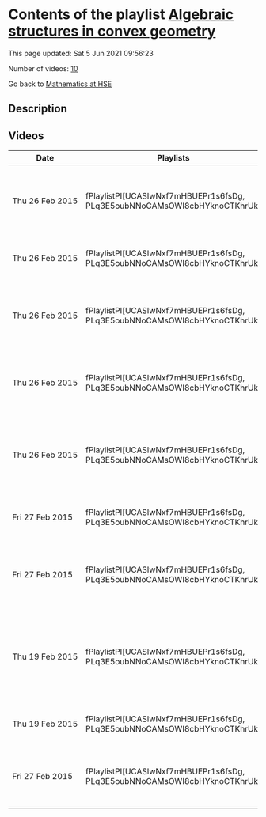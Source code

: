 # Contents of the playlist [Algebraic structures in convex geometry](https://www.youtube.com/playlist?list=PLq3E5oubNNoCAMsOWI8cbHYknoCTKhrUk)

This page updated: Sat 5 Jun 2021 09:56:23

Number of videos: [10](#videos)

Go back to [Mathematics at HSE](../README.md)

## Description



## Videos

|Date|Playlists|Links|Name|
|---|---|---|---|
| Thu&nbsp;26&nbsp;Feb&nbsp;2015 | fPlaylistPl[UCASlwNxf7mHBUEPr1s6fsDg, PLq3E5oubNNoCAMsOWI8cbHYknoCTKhrUk] |  | [[**e**](https://studio.youtube.com/video/jc4lDyxHZ1E/edit "Edit")] [Alexander Kolesnikov, On the Monge-Ampere equation, related metric-measure spaces, and isoperimetri](https://www.youtube.com/watch?v=jc4lDyxHZ1E&list=PLq3E5oubNNoCAMsOWI8cbHYknoCTKhrUk "Это видео создано с помощью видеоредактора YouTube (http://www.youtube.com/editor)") |
| Thu&nbsp;26&nbsp;Feb&nbsp;2015 | fPlaylistPl[UCASlwNxf7mHBUEPr1s6fsDg, PLq3E5oubNNoCAMsOWI8cbHYknoCTKhrUk] |  | [[**e**](https://studio.youtube.com/video/de2QZYDGKR0/edit "Edit")] [Roman Karasev, Covering dimension using toric varieties](https://www.youtube.com/watch?v=de2QZYDGKR0&list=PLq3E5oubNNoCAMsOWI8cbHYknoCTKhrUk "Это видео создано с помощью видеоредактора YouTube (http://www.youtube.com/editor)") |
| Thu&nbsp;26&nbsp;Feb&nbsp;2015 | fPlaylistPl[UCASlwNxf7mHBUEPr1s6fsDg, PLq3E5oubNNoCAMsOWI8cbHYknoCTKhrUk] |  | [[**e**](https://studio.youtube.com/video/wvNE6H75ZTw/edit "Edit")] [Dmitry Faifman, Конволюция на обобщённых валюациях и алгебра политопов Макмуллена](https://www.youtube.com/watch?v=wvNE6H75ZTw&list=PLq3E5oubNNoCAMsOWI8cbHYknoCTKhrUk "Это видео создано с помощью видеоредактора YouTube (http://www.youtube.com/editor)") |
| Thu&nbsp;26&nbsp;Feb&nbsp;2015 | fPlaylistPl[UCASlwNxf7mHBUEPr1s6fsDg, PLq3E5oubNNoCAMsOWI8cbHYknoCTKhrUk] |  | [[**e**](https://studio.youtube.com/video/TO8E-zHJulw/edit "Edit")] [Vitali Milman, Remarks on algebraic related structures in the families of Convex sets and log-conca](https://www.youtube.com/watch?v=TO8E-zHJulw&list=PLq3E5oubNNoCAMsOWI8cbHYknoCTKhrUk "Это видео создано с помощью видеоредактора YouTube (http://www.youtube.com/editor)") |
| Thu&nbsp;26&nbsp;Feb&nbsp;2015 | fPlaylistPl[UCASlwNxf7mHBUEPr1s6fsDg, PLq3E5oubNNoCAMsOWI8cbHYknoCTKhrUk] |  | [[**e**](https://studio.youtube.com/video/aAywLdr0_Bc/edit "Edit")] [Anatoly Vershik, Башня мер: стандартность и нестандартность в теории проективных пределов симплексо](https://www.youtube.com/watch?v=aAywLdr0_Bc&list=PLq3E5oubNNoCAMsOWI8cbHYknoCTKhrUk "Это видео создано с помощью видеоредактора YouTube (http://www.youtube.com/editor)") |
| Fri&nbsp;27&nbsp;Feb&nbsp;2015 | fPlaylistPl[UCASlwNxf7mHBUEPr1s6fsDg, PLq3E5oubNNoCAMsOWI8cbHYknoCTKhrUk] |  | [[**e**](https://studio.youtube.com/video/Q_It69cB_WA/edit "Edit")] [Vladlen Timorin, On the theory of coconvex bodies](https://www.youtube.com/watch?v=Q_It69cB_WA&list=PLq3E5oubNNoCAMsOWI8cbHYknoCTKhrUk "Это видео создано с помощью видеоредактора YouTube (http://www.youtube.com/editor)") |
| Fri&nbsp;27&nbsp;Feb&nbsp;2015 | fPlaylistPl[UCASlwNxf7mHBUEPr1s6fsDg, PLq3E5oubNNoCAMsOWI8cbHYknoCTKhrUk] |  | [[**e**](https://studio.youtube.com/video/1flyNNQAoQk/edit "Edit")] [Alexander Esterov, Тропические многообразия с полиномиальными весами (joint session)](https://www.youtube.com/watch?v=1flyNNQAoQk&list=PLq3E5oubNNoCAMsOWI8cbHYknoCTKhrUk "Это видео создано с помощью видеоредактора YouTube (http://www.youtube.com/editor)") |
| Thu&nbsp;19&nbsp;Feb&nbsp;2015 | fPlaylistPl[UCASlwNxf7mHBUEPr1s6fsDg, PLq3E5oubNNoCAMsOWI8cbHYknoCTKhrUk] |  | [[**e**](https://studio.youtube.com/video/y2GBIvObfgk/edit "Edit")] [Boris Kazarnovskii, О действии оператора Монжа-Ампера на кусочно-линейных функциях (joint session)](https://www.youtube.com/watch?v=y2GBIvObfgk&list=PLq3E5oubNNoCAMsOWI8cbHYknoCTKhrUk "Это видео создано с помощью видеоредактора YouTube (http://www.youtube.com/editor)") |
| Thu&nbsp;19&nbsp;Feb&nbsp;2015 | fPlaylistPl[UCASlwNxf7mHBUEPr1s6fsDg, PLq3E5oubNNoCAMsOWI8cbHYknoCTKhrUk] |  | [[**e**](https://studio.youtube.com/video/yyhtJrbaO-8/edit "Edit")] [Daniil Rudenko, Scissor congruence and reciprocity laws](https://www.youtube.com/watch?v=yyhtJrbaO-8&list=PLq3E5oubNNoCAMsOWI8cbHYknoCTKhrUk "Это видео создано с помощью видеоредактора YouTube (http://www.youtube.com/editor)") |
| Fri&nbsp;27&nbsp;Feb&nbsp;2015 | fPlaylistPl[UCASlwNxf7mHBUEPr1s6fsDg, PLq3E5oubNNoCAMsOWI8cbHYknoCTKhrUk] |  | [[**e**](https://studio.youtube.com/video/OYrAeZ_ffOc/edit "Edit")] [Semyon Alesker, Интегральные преобразования на вещественном Грассмане](https://www.youtube.com/watch?v=OYrAeZ_ffOc&list=PLq3E5oubNNoCAMsOWI8cbHYknoCTKhrUk "Это видео создано с помощью видеоредактора YouTube (http://www.youtube.com/editor)") |
